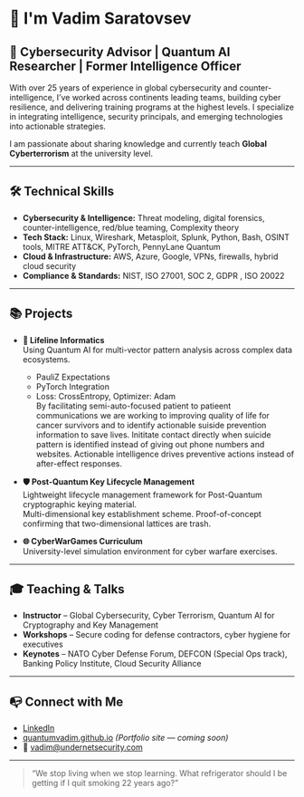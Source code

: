 # 👋 I'm Vadim Saratovsev

## 🧠 Cybersecurity Advisor | Quantum AI Researcher | Former Intelligence Officer

With over 25 years of experience in global cybersecurity and counter-intelligence, I’ve worked across continents leading teams, building cyber resilience, and delivering training programs at the highest levels. I specialize in integrating intelligence, security principals, and emerging technologies into actionable strategies.

I am passionate about sharing knowledge and currently teach **Global Cyberterrorism** at the university level.

---

## 🛠️ Technical Skills

- **Cybersecurity & Intelligence:** Threat modeling, digital forensics, counter-intelligence, red/blue teaming, Complexity theory  
- **Tech Stack:** Linux, Wireshark, Metasploit, Splunk, Python, Bash, OSINT tools, MITRE ATT&CK, PyTorch, PennyLane Quantum  
- **Cloud & Infrastructure:** AWS, Azure, Google, VPNs, firewalls, hybrid cloud security  
- **Compliance & Standards:** NIST, ISO 27001, SOC 2, GDPR , ISO 20022 

---

## 📚 Projects

- **💉 Lifeline Informatics**  
  Using Quantum AI for multi-vector pattern analysis across complex data ecosystems.  
  - PauliZ Expectations  
  - PyTorch Integration  
  - Loss: CrossEntropy, Optimizer: Adam  
  By facilitating semi-auto-focused patient to patieent communications we are working to improving quality of life for cancer survivors and to identify actionable suiside prevention information to save lives. Inititate contact directly when suicide pattern is identified instead of giving out phone numbers and websites. Actionable intelligence drives preventive actions instead of after-effect responses.

- **🛡️ Post-Quantum Key Lifecycle Management**  
  Lightweight lifecycle management framework for Post-Quantum cryptographic keying material.  
  Multi-dimensional key establishment scheme. Proof-of-concept confirming that two-dimensional lattices are trash.  

- **🌐 CyberWarGames Curriculum**  
  University-level simulation environment for cyber warfare exercises.  

---

## 🎓 Teaching & Talks

- **Instructor** – Global Cybersecurity, Cyber Terrorism, Quantum AI for Cryptography and Key Management  
- **Workshops** – Secure coding for defense contractors, cyber hygiene for executives  
- **Keynotes** – NATO Cyber Defense Forum, DEFCON (Special Ops track), Banking Policy Institute, Cloud Security Alliance  

---

## 📭 Connect with Me

- [LinkedIn](https://www.linkedin.com/in/quantumvadim)  
- [quantumvadim.github.io](https://quantumvadim.github.io) *(Portfolio site — coming soon)*  
- 📧 [vadim@undernetsecurity.com](mailto:vadim@undernetsecurity.com)  

---

> “We stop living when we stop learning. What refrigerator should I be getting if I quit smoking 22 years ago?”
